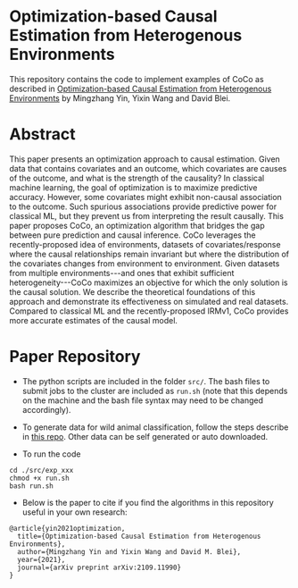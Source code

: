# Optimization-based Causal Estimation from Heterogenous Environments
This repository contains the code to implement examples of CoCo as described in [Optimization-based Causal Estimation from Heterogenous Environments](https://arxiv.org/pdf/2109.11990.pdf) by Mingzhang Yin, Yixin Wang and David Blei.


# Abstract

This paper presents an optimization approach to causal estimation. Given data that contains covariates and an outcome, 
which covariates are causes of the outcome, and what is the strength of the causality? In classical machine learning, 
the goal of optimization is to maximize predictive accuracy. However, some covariates might exhibit non-causal association
to the outcome. Such spurious associations provide predictive power for classical ML, but they prevent us from interpreting
the result causally.  This paper proposes CoCo, an optimization algorithm that bridges the gap between pure prediction and 
causal inference. CoCo leverages the recently-proposed idea of environments, datasets of covariates/response where the causal
relationships remain invariant but where the distribution of the covariates changes from environment to environment. Given 
datasets from multiple environments---and ones that exhibit sufficient heterogeneity---CoCo maximizes an objective for which
the only solution is the causal solution. We describe the theoretical foundations of this approach and demonstrate its 
effectiveness on simulated and real datasets. Compared to classical ML and the recently-proposed IRMv1, CoCo provides more
accurate estimates of the causal model.

# Paper Repository

* The python scripts are included in the folder `src/`. The bash files to submit jobs to the cluster are included as `run.sh` (note that this depends on the machine and the bash file syntax may need to be changed accordingly).

* To generate data for wild animal classification, follow the steps describe in [this repo](https://github.com/fastforwardlabs/causality-for-ml). Other data can be self generated or auto downloaded. 

* To run the code
```
cd ./src/exp_xxx
chmod +x run.sh
bash run.sh
```

* Below is the paper to cite if you find the algorithms in this repository useful in your own research:
```
@article{yin2021optimization,
  title={Optimization-based Causal Estimation from Heterogenous Environments}, 
  author={Mingzhang Yin and Yixin Wang and David M. Blei},
  year={2021},
  journal={arXiv preprint arXiv:2109.11990}
}
```
